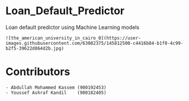 # Loan_Default_Predictor
Loan default predictor using  Machine Learning models

    ![the_american_university_in_cairo_0](https://user-images.githubusercontent.com/63082375/145812500-c4416b84-b1f0-4c99-b2f5-39622d864d2b.jpg)


# Contributors
    - Abdullah Mohammed Kassem (900192453)
    - Youssef Ashraf Kandil    (900182405)
